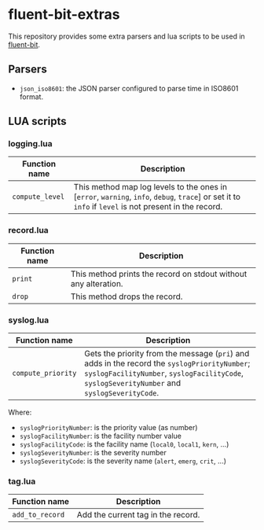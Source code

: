 # fluent-bit-extras

This repository provides some extra parsers and lua scripts to be used in [fluent-bit](https://fluentbit.io/).

## Parsers

- `json_iso8601`: the JSON parser configured to parse time in ISO8601 format.

## LUA scripts

### logging.lua

| Function name   | Description                                                                                                                                           |
| --------------- | ----------------------------------------------------------------------------------------------------------------------------------------------------- |
| `compute_level` | This method map log levels to the ones in [`error`, `warning`, `info`, `debug`, `trace`] or set it to `info` if `level` is not present in the record. |

### record.lua

| Function name | Description                                                     |
| ------------- | --------------------------------------------------------------- |
| `print`       | This method prints the record on stdout without any alteration. |
| `drop`        | This method drops the record.                                   |

### syslog.lua

| Function name      | Description                                                                                                                                                                                  |
| ------------------ | -------------------------------------------------------------------------------------------------------------------------------------------------------------------------------------------- |
| `compute_priority` | Gets the priority from the message (`pri`) and adds in the record the `syslogPriorityNumber`; `syslogFacilityNumber`, `syslogFacilityCode`, `syslogSeverityNumber` and `syslogSeverityCode`. |

Where:

- `syslogPriorityNumber`: is the priority value (as number)
- `syslogFacilityNumber`: is the facility number value
- `syslogFacilityCode`: is the facility name (`local0`, `local1`, `kern`, ...)
- `syslogSeverityNumber`: is the severity number
- `syslogSeverityCode`: is the severity name (`alert`, `emerg`, `crit`, ...)

### tag.lua

| Function name   | Description                        |
| --------------- | ---------------------------------- |
| `add_to_record` | Add the current tag in the record. |
